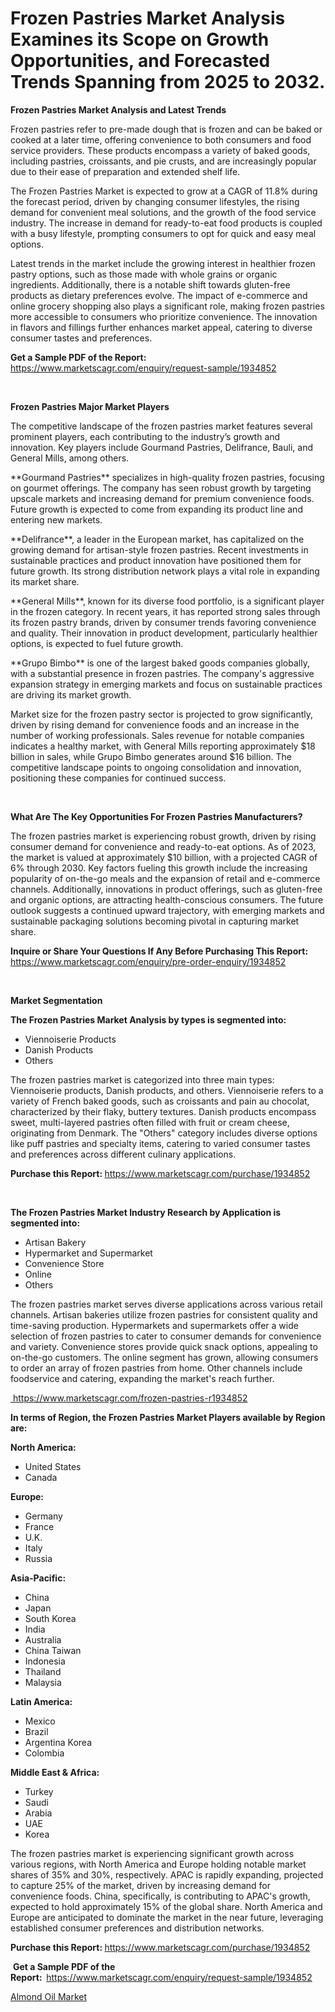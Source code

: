 <p><h1>Frozen Pastries Market Analysis Examines its Scope on Growth Opportunities, and Forecasted Trends Spanning from 2025 to 2032.</h1></p><p><strong>Frozen Pastries Market Analysis and Latest Trends</strong></p>
<p><p>Frozen pastries refer to pre-made dough that is frozen and can be baked or cooked at a later time, offering convenience to both consumers and food service providers. These products encompass a variety of baked goods, including pastries, croissants, and pie crusts, and are increasingly popular due to their ease of preparation and extended shelf life.</p><p>The Frozen Pastries Market is expected to grow at a CAGR of 11.8% during the forecast period, driven by changing consumer lifestyles, the rising demand for convenient meal solutions, and the growth of the food service industry. The increase in demand for ready-to-eat food products is coupled with a busy lifestyle, prompting consumers to opt for quick and easy meal options. </p><p>Latest trends in the market include the growing interest in healthier frozen pastry options, such as those made with whole grains or organic ingredients. Additionally, there is a notable shift towards gluten-free products as dietary preferences evolve. The impact of e-commerce and online grocery shopping also plays a significant role, making frozen pastries more accessible to consumers who prioritize convenience. The innovation in flavors and fillings further enhances market appeal, catering to diverse consumer tastes and preferences.</p></p>
<p><strong>Get a Sample PDF of the Report:&nbsp;</strong> <a href="https://www.marketscagr.com/enquiry/request-sample/1934852?utm_campaign=3188&utm_medium=2&utm_source=Github&utm_content=ia&utm_term=07042025&utm_id=frozen-pastries">https://www.marketscagr.com/enquiry/request-sample/1934852</a></p>
<p>&nbsp;</p>
<p><strong>Frozen Pastries Major Market Players</strong></p>
<p><p>The competitive landscape of the frozen pastries market features several prominent players, each contributing to the industry’s growth and innovation. Key players include Gourmand Pastries, Delifrance, Bauli, and General Mills, among others.</p><p>**Gourmand Pastries** specializes in high-quality frozen pastries, focusing on gourmet offerings. The company has seen robust growth by targeting upscale markets and increasing demand for premium convenience foods. Future growth is expected to come from expanding its product line and entering new markets.</p><p>**Delifrance**, a leader in the European market, has capitalized on the growing demand for artisan-style frozen pastries. Recent investments in sustainable practices and product innovation have positioned them for future growth. Its strong distribution network plays a vital role in expanding its market share.</p><p>**General Mills**, known for its diverse food portfolio, is a significant player in the frozen category. In recent years, it has reported strong sales through its frozen pastry brands, driven by consumer trends favoring convenience and quality. Their innovation in product development, particularly healthier options, is expected to fuel future growth.</p><p>**Grupo Bimbo** is one of the largest baked goods companies globally, with a substantial presence in frozen pastries. The company's aggressive expansion strategy in emerging markets and focus on sustainable practices are driving its market growth.</p><p>Market size for the frozen pastry sector is projected to grow significantly, driven by rising demand for convenience foods and an increase in the number of working professionals. Sales revenue for notable companies indicates a healthy market, with General Mills reporting approximately $18 billion in sales, while Grupo Bimbo generates around $16 billion. The competitive landscape points to ongoing consolidation and innovation, positioning these companies for continued success.</p></p>
<p>&nbsp;</p>
<p><strong>What Are The Key Opportunities For Frozen Pastries Manufacturers?</strong></p>
<p><p>The frozen pastries market is experiencing robust growth, driven by rising consumer demand for convenience and ready-to-eat options. As of 2023, the market is valued at approximately $10 billion, with a projected CAGR of 6% through 2030. Key factors fueling this growth include the increasing popularity of on-the-go meals and the expansion of retail and e-commerce channels. Additionally, innovations in product offerings, such as gluten-free and organic options, are attracting health-conscious consumers. The future outlook suggests a continued upward trajectory, with emerging markets and sustainable packaging solutions becoming pivotal in capturing market share.</p></p>
<p><strong>Inquire or Share Your Questions If Any Before Purchasing This Report:</strong> <a href="https://www.marketscagr.com/enquiry/pre-order-enquiry/1934852?utm_campaign=3188&utm_medium=2&utm_source=Github&utm_content=ia&utm_term=07042025&utm_id=frozen-pastries">https://www.marketscagr.com/enquiry/pre-order-enquiry/1934852</a></p>
<p>&nbsp;</p>
<p><strong>Market Segmentation</strong></p>
<p><strong>The Frozen Pastries Market Analysis by types is segmented into:</strong></p>
<p><ul><li>Viennoiserie Products</li><li>Danish Products</li><li>Others</li></ul></p>
<p><p>The frozen pastries market is categorized into three main types: Viennoiserie products, Danish products, and others. Viennoiserie refers to a variety of French baked goods, such as croissants and pain au chocolat, characterized by their flaky, buttery textures. Danish products encompass sweet, multi-layered pastries often filled with fruit or cream cheese, originating from Denmark. The "Others" category includes diverse options like puff pastries and specialty items, catering to varied consumer tastes and preferences across different culinary applications.</p></p>
<p><strong>Purchase this Report:&nbsp;</strong><a href="https://www.marketscagr.com/purchase/1934852?utm_campaign=3188&utm_medium=2&utm_source=Github&utm_content=ia&utm_term=07042025&utm_id=frozen-pastries">https://www.marketscagr.com/purchase/1934852</a></p>
<p>&nbsp;</p>
<p><strong>The Frozen Pastries Market Industry Research by Application is segmented into:</strong></p>
<p><ul><li>Artisan Bakery</li><li>Hypermarket and Supermarket</li><li>Convenience Store</li><li>Online</li><li>Others</li></ul></p>
<p><p>The frozen pastries market serves diverse applications across various retail channels. Artisan bakeries utilize frozen pastries for consistent quality and time-saving production. Hypermarkets and supermarkets offer a wide selection of frozen pastries to cater to consumer demands for convenience and variety. Convenience stores provide quick snack options, appealing to on-the-go customers. The online segment has grown, allowing consumers to order an array of frozen pastries from home. Other channels include foodservice and catering, expanding the market's reach further.</p></p>
<p><a href="https://www.marketscagr.com/frozen-pastries-r1934852?utm_campaign=3188&utm_medium=2&utm_source=Github&utm_content=ia&utm_term=07042025&utm_id=frozen-pastries">&nbsp;https://www.marketscagr.com/frozen-pastries-r1934852</a></p>
<p><strong>In terms of Region, the Frozen Pastries Market Players available by Region are:</strong></p>
<p>
    <p> <strong> North America: </strong>
        <ul>
            <li>United States</li>
            <li>Canada</li>
        </ul>
        </p> 
    <p> <strong> Europe: </strong>
        <ul>
            <li>Germany</li>
            <li>France</li>
            <li>U.K.</li>
            <li>Italy</li>
            <li>Russia</li>
        </ul>
        </p> 
    <p> <strong> Asia-Pacific: </strong>
        <ul>
            <li>China</li>
            <li>Japan</li>
            <li>South Korea</li>
            <li>India</li>
            <li>Australia</li>
            <li>China Taiwan</li>
            <li>Indonesia</li>
            <li>Thailand</li>
            <li>Malaysia</li>
        </ul>
        </p> 
    <p> <strong> Latin America: </strong>
        <ul>
            <li>Mexico</li>
            <li>Brazil</li>
            <li>Argentina Korea</li>
            <li>Colombia</li>
        </ul>
        </p> 
    <p> <strong> Middle East & Africa: </strong>
        <ul>
            <li>Turkey</li>
            <li>Saudi</li>
            <li>Arabia</li>
            <li>UAE</li>
            <li>Korea</li>
        </ul>
    </p>
    </p>
<p><p>The frozen pastries market is experiencing significant growth across various regions, with North America and Europe holding notable market shares of 35% and 30%, respectively. APAC is rapidly expanding, projected to capture 25% of the market, driven by increasing demand for convenience foods. China, specifically, is contributing to APAC's growth, expected to hold approximately 15% of the global share. North America and Europe are anticipated to dominate the market in the near future, leveraging established consumer preferences and distribution networks.</p></p>
<p><strong>Purchase this Report: </strong><a href="https://www.marketscagr.com/purchase/1934852?utm_campaign=3188&utm_medium=2&utm_source=Github&utm_content=ia&utm_term=07042025&utm_id=frozen-pastries">https://www.marketscagr.com/purchase/1934852</a></p>
<p>&nbsp;<strong>Get a Sample PDF of the Report:&nbsp;&nbsp;</strong><a href="https://www.marketscagr.com/enquiry/request-sample/1934852?utm_campaign=3188&utm_medium=2&utm_source=Github&utm_content=ia&utm_term=07042025&utm_id=frozen-pastries">https://www.marketscagr.com/enquiry/request-sample/1934852</a></p>
<p><strong></strong></p>
<p><p><a href="https://github.com/guleealhani/Market-Research-Report-List-1/blob/main/almond-oil-market.md?utm_campaign=3188&utm_medium=2&utm_source=Github&utm_content=ia&utm_term=07042025&utm_id=frozen-pastries">Almond Oil Market</a></p></p>